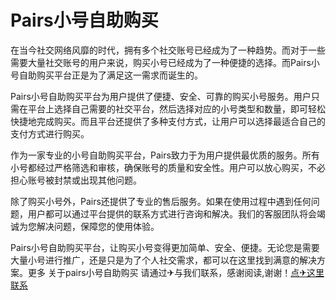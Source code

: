 # Pairs小号自助购买

在当今社交网络风靡的时代，拥有多个社交账号已经成为了一种趋势。而对于一些需要大量社交账号的用户来说，购买小号已经成为了一种便捷的选择。而Pairs小号自助购买平台正是为了满足这一需求而诞生的。

Pairs小号自助购买平台为用户提供了便捷、安全、可靠的购买小号服务。用户只需在平台上选择自己需要的社交平台，然后选择对应的小号类型和数量，即可轻松快捷地完成购买。而且平台还提供了多种支付方式，让用户可以选择最适合自己的支付方式进行购买。

作为一家专业的小号自助购买平台，Pairs致力于为用户提供最优质的服务。所有小号都经过严格筛选和审核，确保账号的质量和安全性。用户可以放心购买，不必担心账号被封禁或出现其他问题。

除了购买小号外，Pairs还提供了专业的售后服务。如果在使用过程中遇到任何问题，用户都可以通过平台提供的联系方式进行咨询和解决。我们的客服团队将会竭诚为您解决问题，保障您的使用体验。

Pairs小号自助购买平台，让购买小号变得更加简单、安全、便捷。无论您是需要大量小号进行推广，还是只是为了个人社交需求，都可以在这里找到满意的解决方案。更多 关于pairs小号自助购买 请通过✈与我们联系，感谢阅读,谢谢！[点✈这里联系](https://d.k02.cc)